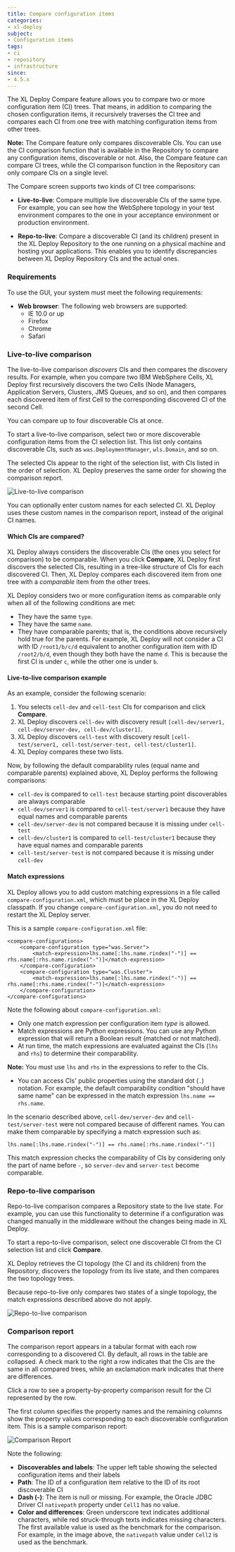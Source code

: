 ```yaml
---
title: Compare configuration items
categories:
- xl-deploy
subject:
- Configuration items
tags:
- ci
- repository
- infrastructure
since:
- 4.5.x
---
```


The XL Deploy Compare feature allows you to compare two or more configuration item (CI) trees. That means, in addition to comparing the chosen configuration items, it recursively traverses the CI tree and compares each CI from one tree with matching configuration items from other trees.

**Note:** The Compare feature only compares discoverable CIs. You can use the CI comparison function that is available in the Repository to compare any configuration items, discoverable or not. Also, the Compare feature can compare CI trees, while the CI comparison function in the Repository can only compare CIs on a single level.

The Compare screen supports two kinds of CI tree comparisons:

* **Live-to-live**: Compare multiple live discoverable CIs of the same type. For example, you can see how the WebSphere topology in your test environment compares to the one in your acceptance environment or production environment.

* **Repo-to-live**: Compare a discoverable CI (and its children) present in the XL Deploy Repository to the one running on 
a physical machine and hosting your applications. This enables you to identify discrepancies between XL Deploy Repository CIs and the actual ones. 

### Requirements

To use the GUI, your system must meet the following requirements:

* **Web browser**: The following web browsers are supported:
     * IE 10.0 or up
     * Firefox
     * Chrome
     * Safari

### Live-to-live comparison

The live-to-live comparison *discovers* CIs and then compares the discovery results. For example, when you compare two IBM WebSphere Cells, XL Deploy first recursively discovers the two Cells (Node Managers, Application Servers, Clusters, JMS Queues, and so on), and then compares each discovered item of first Cell to the corresponding discovered CI of the second Cell. 

You can compare up to four discoverable CIs at once.

To start a live-to-live comparison, select two or more discoverable configuration items from the CI selection list. This list only contains discoverable CIs, such as `was.DeploymentManager`, `wls.Domain`, and so on.

The selected CIs appear to the right of the selection list, with CIs listed in the order of selection. XL Deploy preserves the same order for showing the comparison report.

![Live-to-live comparison](images/compare-feature-live-2-live-compare.png)

You can optionally enter custom names for each selected CI. XL Deploy uses these custom names in the comparison report, instead of the original CI names.

#### Which CIs are compared?

XL Deploy always considers the discoverable CIs (the ones you select for comparison) to be comparable. When you click **Compare**, XL Deploy first discovers the selected CIs, resulting in a tree-like structure of CIs for each discovered CI. Then, XL Deploy compares each discovered item from one tree with a *comparable* item from the other trees.

XL Deploy considers two or more configuration items as comparable only when all of the following conditions are met:

 * They have the same `type`.
 * They have the same `name`.
 * They have comparable parents; that is, the conditions above recursively hold true for the parents. For example, XL Deploy will not consider a CI with ID `/root1/b/c/d` equivalent to another configuration item with ID `/root2/b/d`, even though they both have the name `d`. This is because the first CI is under `c`, while the other one is under `b`.
 
#### Live-to-live comparison example
   
As an example, consider the following scenario:
 
 1. You selects `cell-dev` and `cell-test` CIs for comparison and click **Compare**.
 2. XL Deploy discovers `cell-dev` with discovery result `[cell-dev/server1, cell-dev/server-dev, cell-dev/cluster1]`.
 3. XL Deploy discovers `cell-test` with discovery result `[cell-test/server1, cell-test/server-test, cell-test/cluster1]`.
 4. XL Deploy compares these two lists.
 
Now, by following the default comparability rules (equal name and comparable parents) explained above, XL Deploy performs the following comparisons:
 
 * `cell-dev` is compared to `cell-test` because starting point discoverables are always comparable
 * `cell-dev/server1` is compared to `cell-test/server1` because they have equal names and comparable parents
 * `cell-dev/server-dev` is not compared because it is missing under `cell-test`
 * `cell-dev/cluster1` is compared to `cell-test/cluster1` because they have equal names and comparable parents
 * `cell-test/server-test` is not compared because it is missing under `cell-dev`

#### Match expressions

XL Deploy allows you to add custom matching expressions in a file called `compare-configuration.xml`, which must be place in the XL Deploy classpath. If you change `compare-configuration.xml`, you do not need to restart the XL Deploy server.

This is a sample `compare-configuration.xml` file:

    <compare-configurations>
        <compare-configuration type="was.Server">
            <match-expression>lhs.name[:lhs.name.rindex("-")] == rhs.name[:rhs.name.rindex("-")]</match-expression>
        </compare-configuration>
        <compare-configuration type="was.Cluster">
            <match-expression>lhs.name[:lhs.name.rindex("-")] == rhs.name[:rhs.name.rindex("-")]</match-expression>
        </compare-configuration>
    </compare-configurations>
    
Note the following about `compare-configuration.xml`:

* Only one match expression per configuration item *type* is allowed.
* Match expressions are Python expressions. You can use any Python expression that will return a Boolean result (matched or not matched).
* At run time, the match expressions are evaluated against the CIs (`lhs` and `rhs`) to determine their comparability.

**Note:** You must use `lhs` and `rhs` in the expressions to refer to the CIs.

* You can access CIs' public properties using the standard dot (`.`) notation. For example, the default comparability
   condition "should have same name" can be expressed in the match expression `lhs.name == rhs.name`.
   
In the scenario described above, `cell-dev/server-dev` and `cell-test/server-test` were not compared because of different names. You can make them comparable by specifying a match expression such as:
    
    lhs.name[:lhs.name.rindex("-")] == rhs.name[:rhs.name.rindex("-")]
    
This match expression checks the comparability of CIs by considering only the part of name before `-`, so `server-dev` and `server-test` become comparable.

### Repo-to-live comparison

Repo-to-live comparison compares a Repository state to the live state. For example, you can use this functionality to determine if a configuration was changed manually in the middleware without the changes being made in XL Deploy.

To start a repo-to-live comparison, select one discoverable CI from the CI selection list and click **Compare**.

XL Deploy retrieves the CI topology (the CI and its children) from the Repository, discovers the topology from its live state, and then compares the two topology trees.

Because repo-to-live only compares two states of a single topology, the match expressions described above do not apply.

![Repo-to-live comparison](images/compare-feature-repo-2-live-compare.png)

### Comparison report

The comparison report appears in a tabular format with each row corresponding to a discovered CI. By default, all rows in the table are collapsed. A check mark to the right a row indicates that the CIs are the same in all compared trees, while an exclamation mark indicates that there are differences.

Click a row to see a property-by-property comparison result for the CI represented by the row.

The first column specifies the property names and the remaining columns show the property values corresponding to each discoverable configuration item. This is a sample comparison report:

![Comparison Report](images/compare-feature-report-diff.png)

Note the following:

* **Discoverables and labels**: The upper left table showing the selected configuration items and their labels
* **Path**: The ID of a configuration item relative to the ID of its root discoverable CI
* **Dash (-)**: The item is null or missing. For example, the Oracle JDBC Driver CI `nativepath` property under `Cell1` has no value.
* **Color and differences**: Green underscore text indicates additional characters, while red struck-through texts indicates missing characters. The first available value is used as the benchmark for the comparison. For example, in the image above, the `nativepath` value under `Cell2` is used as the benchmark.
